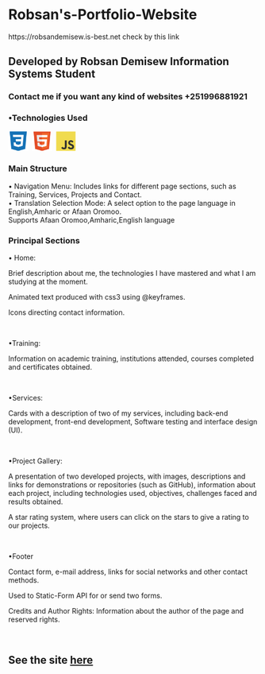 <h1>Robsan's-Portfolio-Website</h1>
https://robsandemisew.is-best.net check by this link
<h2>Developed by Robsan Demisew Information Systems Student</h2>
<h3>Contact me if you want any kind of websites +251996881921</h3>
<h3>•Technologies Used</h3>
<p><img src="https://github.com/devicons/devicon/blob/master/icons/css3/css3-plain.svg" title="CSS3" alt="CSS" width="40" height ="40"/>&nbsp;
<img src="https://github.com/devicons/devicon/blob/master/icons/html5/html5-original.svg" title="HTML5" alt="HTML" width="40" height="40 "/>&nbsp;
<img src="https://github.com/devicons/devicon/blob/master/icons/javascript/javascript-original.svg" title="JavaScript" alt="JavaScript" width="40" height="40 "/>&nbsp;</p>
<h3>Main Structure</h3>

• Navigation Menu: Includes links for different page sections, such as Training, Services, Projects and Contact.<br>
• Translation Selection Mode: A select option to the page language in English,Amharic or Afaan Oromoo.<br>
Supports Afaan Oromoo,Amharic,English language

<h3>Principal Sections</h3>
• Home:<br>
<p>Brief description about me, the technologies I have mastered and what I am studying at the moment.</p>
<p>Animated text produced with css3 using @keyframes.</p>
<p>Icons directing contact information.</p><br>

•Training:
<p>Information on academic training, institutions attended, courses completed and certificates obtained.<p><br>

•Services:<br>
<p>Cards with a description of two of my services, including back-end development, front-end development, Software testing and interface design (UI).</p><br>

•Project Gallery:<br>
<p>A presentation of two developed projects, with images, descriptions and links for demonstrations or repositories (such as GitHub), information about each project, including technologies used, objectives, challenges faced and results obtained.</p>
<p>A star rating system, where users can click on the stars to give a rating to our projects.</p><br>

•Footer
<p>Contact form, e-mail address, links for social networks and other contact methods.</p>
<p>Used to Static-Form API for or send two forms.</p>
<p>Credits and Author Rights: Information about the author of the page and reserved rights.</p><br>

<h2>See the site <a target="_blank" href="">here</a>
